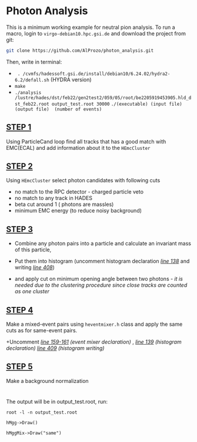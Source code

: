 # Photon Analysis
This is a minimum working example for neutral pion analysis.
To run a macro, login to `virgo-debian10.hpc.gsi.de` and download the project from git:

```bash
git clone https://github.com/AlProzo/photon_analysis.git 
```

Then, write in terminal:
 - ` . /cvmfs/hadessoft.gsi.de/install/debian10/6.24.02/hydra2-6.2/defall.sh` (HYDRA version)
 - `make`
 - `./analysis   /lustre/hades/dst/feb22/gen2test2/059/05/root/be2205919453905.hld_dst_feb22.root output_test.root 30000`
    `./(executable) (input file)  (output file)  (number of events)`

## [STEP 1](loopDST.C#L221)
Using ParticleCand loop find all tracks that has a good match with EMC(ECAL)
and add information about it to the `HEmcCluster`


## [STEP 2](loopDST.C#L243)
Using `HEmcCluster` select photon candidates with following cuts

- no match to the RPC detector - charged particle veto
- no match to any track in HADES
- beta cut around 1 ( photons are massles)
- minimum EMC energy (to reduce noisy background)

## [STEP 3](loopDST.C#L304)
* Combine any photon pairs into a particle and calculate an invariant mass of this particle, 

* Put them into histogram (uncomment histogram declaration _[line 138](loopDST.C#L138)_ and writing _[line 408](loopDST.C#L408)_)

* and apply cut on minimum opening angle between two photons - _it is needed due to the clustering procedure since close tracks are counted as one cluster_

## [STEP 4](loopDST.C#L333)
Make a mixed-event pairs using `heventmixer.h` class and apply the same cuts as for same-event pairs.  

+Uncomment _[line 159-161](loopDST.C#L159) (event mixer declaration)_ , _[line 139](loopDST.C#L139) (histogram declaration)_
_[line 409](loopDST.C#L409) (histogram writing)_

## [STEP 5](loopDST.C#L372)
Make a background normalization


#
The output will be in output_test.root, run:

`root -l -n output_test.root`

`hMgg->Draw()`

`hMggMix->Draw("same")`
